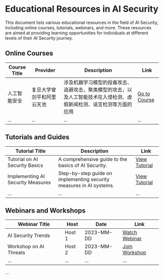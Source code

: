 # Educational Resources in AI Security

This document lists various educational resources in the field of AI Security, including online courses, tutorials, webinars, and more. These resources are aimed at providing learning opportunities for individuals at different levels of their AI Security journey.

## Online Courses

| Course Title | Provider | Description | Link |
| ------------ | -------- | ----- | ---- |
| 人工智能安全 | 复旦大学曾剑平和阿里云天池 | 涉及机器学习模型的投毒攻击、逃避攻击，聚类模型的攻击，以及人工智能技术在入侵检测、虚假新闻检测、谣言检测等方面的应用 | [Go to Course](https://tianchi.aliyun.com/course/990#:~:text=%E8%AF%BE%E7%A8%8B%E7%9B%AE%E5%BD%95) |
| ...          | ...      | ...   | ...  |

## Tutorials and Guides

| Tutorial Title | Description | Link |
| -------------- | ----------- | ---- |
| Tutorial on AI Security Basics | A comprehensive guide to the basics of AI Security. | [View Tutorial](tutorial-link-1) |
| Implementing AI Security Measures | Step-by-step guide on implementing security measures in AI systems. | [View Tutorial](tutorial-link-2) |
| ...            | ...         | ...  |

## Webinars and Workshops

| Webinar Title | Host | Date | Link |
| ------------- | ---- | ---- | ---- |
| AI Security Trends | Host 1 | 2023-MM-DD | [Watch Webinar](webinar-link-1) |
| Workshop on AI Threats | Host 2 | 2023-MM-DD | [Join Workshop](workshop-link-1) |
| ...           | ...  | ...  | ...  |

...

